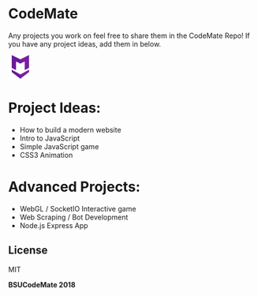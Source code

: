 # CodeMate

Any projects you work on feel free to share them in the CodeMate Repo!
If you have any project ideas, add them in below.

[logo]: https://scontent-lht6-1.xx.fbcdn.net/v/t1.0-9/42665036_312047072907105_4492898548848787456_n.jpg?_nc_cat=103&oh=e4350ca04fb5cf1c0350384b40d1a533&oe=5C50BCDA "Logo Title Text 2"


![alt text](https://github.com/adam-p/markdown-here/raw/master/src/common/images/icon48.png "Logo Title Text 1")


# Project Ideas:

  - How to build a modern website
  - Intro to JavaScript
  - Simple JavaScript game
  - CSS3 Animation
  
# Advanced Projects:

- WebGL / SocketIO Interactive game
- Web Scraping / Bot Development
- Node.js Express App

License
----

MIT


**BSUCodeMate 2018**

[//]: # (These are reference links used in the body of this note and get stripped out when the markdown processor does its job. There is no need to format nicely because it shouldn't be seen. Thanks SO - http://stackoverflow.com/questions/4823468/store-comments-in-markdown-syntax)


   [dill]: <https://github.com/joemccann/dillinger>
   [git-repo-url]: <https://github.com/joemccann/dillinger.git>
   [john gruber]: <http://daringfireball.net>
   [df1]: <http://daringfireball.net/projects/markdown/>
   [markdown-it]: <https://github.com/markdown-it/markdown-it>
   [Ace Editor]: <http://ace.ajax.org>
   [node.js]: <http://nodejs.org>
   [Twitter Bootstrap]: <http://twitter.github.com/bootstrap/>
   [jQuery]: <http://jquery.com>
   [@tjholowaychuk]: <http://twitter.com/tjholowaychuk>
   [express]: <http://expressjs.com>
   [AngularJS]: <http://angularjs.org>
   [Gulp]: <http://gulpjs.com>

   [PlDb]: <https://github.com/joemccann/dillinger/tree/master/plugins/dropbox/README.md>
   [PlGh]: <https://github.com/joemccann/dillinger/tree/master/plugins/github/README.md>
   [PlGd]: <https://github.com/joemccann/dillinger/tree/master/plugins/googledrive/README.md>
   [PlOd]: <https://github.com/joemccann/dillinger/tree/master/plugins/onedrive/README.md>
   [PlMe]: <https://github.com/joemccann/dillinger/tree/master/plugins/medium/README.md>
   [PlGa]: <https://github.com/RahulHP/dillinger/blob/master/plugins/googleanalytics/README.md>
